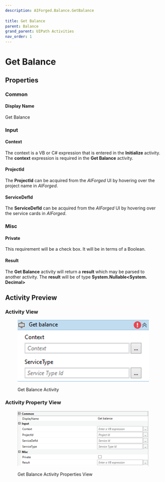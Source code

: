 ```yaml
---
description: AIForged.Balance.GetBalance

title: Get Balance
parent: Balance
grand_parent: UIPath Activities
nav_order: 1
---
```


# Get Balance

## Properties

### Common

#### Display Name

Get Balance

### Input

#### Context

The context is a VB or C# expression that is entered in the **Initialize** activity. The **context** expression is required in the **Get Balance** activity.

#### ProjectId

The **ProjectId** can be acquired from the _AIForged_ UI by hovering over the project name in _AIForged_.

#### ServiceDefId

The **ServiceDefId** can be acquired from the _AIForged_ UI by hovering over the service cards in _AIForged_.  &#x20;

### Misc

#### Private

This requirement will be a check box. It will be in terms of a Boolean.&#x20;

#### Result

The **Get Balance** activity will return a **result** which may be parsed to another activity. The **result** will be of type **System.Nullable\<System. Decimal>**

## **Activity Preview**

### Activity View

<figure><img src="../../.gitbook/assets/image (2).png" alt=""><figcaption><p>Get Balance Activity</p></figcaption></figure>

### Activity Property View

<figure><img src="../../.gitbook/assets/image.png" alt=""><figcaption><p>Get Balance Activity Properties View </p></figcaption></figure>
